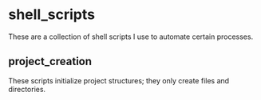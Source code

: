 # shell_scripts

These are a collection of shell scripts I use to automate certain processes.

## project_creation

These scripts initialize project structures; they only create files and directories.
